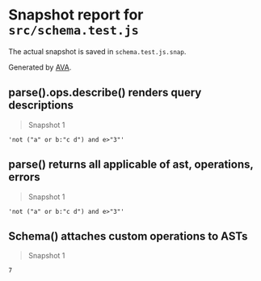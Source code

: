 # Snapshot report for `src/schema.test.js`

The actual snapshot is saved in `schema.test.js.snap`.

Generated by [AVA](https://avajs.dev).

## parse().ops.describe() renders query descriptions

> Snapshot 1

    'not ("a" or b:"c d") and e>"3"'

## parse() returns all applicable of ast, operations, errors

> Snapshot 1

    'not ("a" or b:"c d") and e>"3"'

## Schema() attaches custom operations to ASTs

> Snapshot 1

    7
